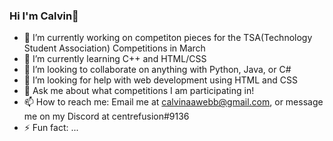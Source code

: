 ### Hi I'm Calvin👋
- 🔭 I’m currently working on competiton pieces for the TSA(Technology Student Association) Competitions in March
- 🌱 I’m currently learning C++ and HTML/CSS
- 👯 I’m looking to collaborate on anything with Python, Java, or C#
- 🤔 I’m looking for help with web development using HTML and CSS
- 💬 Ask me about what competitions I am participating in!
- 📫 How to reach me: Email me at <calvinaawebb@gmail.com>, or message me on my Discord at centrefusion#9136
- ⚡ Fun fact: ...
